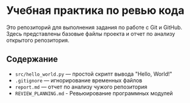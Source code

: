 # Учебная практика по ревью кода

Это репозиторий для выполнения задания по работе с Git и GitHub.  
Здесь представлены базовые файлы проекта и отчет по анализу открытого репозитория.

## Содержание
- `src/hello_world.py` — простой скрипт вывода "Hello, World!"
- `.gitignore` — игнорирование временных файлов
- `report.md` — отчет по анализу чужого репозитория
- `REVIEW_PLANNING.md` - Ревьюирование программных модулей
